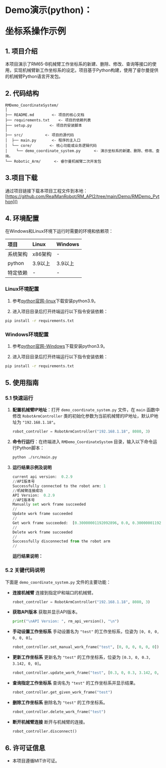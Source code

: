 # <p class="hidden">Demo演示(python)：</p>坐标系操作示例

## 1. 项目介绍

本项目演示了RM65-B机械臂工作坐标系的新建、删除、修改、查询等接口的使用，实现机械臂新工作坐标系的设定。项目基于Python构建，使用了睿尔曼提供的机械臂Python语言开发包。

## 2. 代码结构

```
RMDemo_CoordinateSystem/
│
├── README.md        <- 项目的核心文档
├── requirements.txt    <- 项目的依赖列表
├── setup.py        <- 项目的安装脚本
│
├── src/          <- 项目的源代码
│  ├── main.py       <- 程序的主入口
│  └── core/        <- 核心功能或业务逻辑代码
│    └── demo_coordinate_system.py      <- 演示坐标系的新建、删除、修改、查询。
└── Robotic_Arm/      <- 睿尔曼机械臂二次开发包
```

## 3.项目下载

通过项目链接下载本项目工程文件到本地：[https://github.com/RealManRobot/RM_API2/tree/main/Demo/RMDemo_Python]()

## 4. 环境配置

在Windows和Linux环境下运行时需要的环境和依赖项：

| 项目         | Linux     | Windows   |
| :--          | :--       | :--       |
| 系统架构     | x86架构   | -         |
| python       | 3.9以上   | 3.9以上   |
| 特定依赖     | -         | -         |

### Linux环境配置

   1. 参考[python官网-linux](https://www.python.org/downloads/source/)下载安装python3.9。

   2. 进入项目目录后打开终端运行以下指令安装依赖：

```bash
pip install -r requirements.txt
```

### Windows环境配置

   1. 参考[python官网-Windows](https://www.python.org/downloads/windows/)下载安装python3.9。

   2. 进入项目目录后打开终端运行以下指令安装依赖：

```bash
pip install -r requirements.txt
```

## 5. 使用指南

### 5.1 快速运行

1. **配置机械臂IP地址**：打开 `demo_coordinate_system.py` 文件，在 `main` 函数中修改 `RobotArmController` 类的初始化参数为当前机械臂的IP地址，默认IP地址为 `"192.168.1.18"`。

    ```python
    robot_controller = RobotArmController("192.168.1.18", 8080, 3)
    ```

2. **命令行运行**：在终端进入 `RMDemo_CoordinateSystem` 目录，输入以下命令运行Python脚本：

    ```bash
    python ./src/main.py
    ```

3. **运行结果示例及说明**

    ```python
    current api version:  0.2.9
    //API版本号
    Successfully connected to the robot arm: 1
    //机械臂连接成功
    API Version:  0.2.9 
    //API版本号
    Manually set work frame succeeded
    //
    Update work frame succeeded
    //
    Get work frame succeeded:  [0.30000001192092896, 0.0, 0.30000001192092896, 3.1419999599456787, 0.0, 0.0] 
    //
    Delete work frame succeeded
    //
    Successfully disconnected from the robot arm
    //
    ```

    **运行结果说明：**


### 5.2 关键代码说明

下面是 `demo_coordinate_system.py` 文件的主要功能：

- **连接机械臂**
连接到指定IP和端口的机械臂。

    ```python
    robot_controller = RobotArmController("192.168.1.18", 8080, 3)
    ```

- **获取API版本**
获取并显示API版本。

    ```python
    print("\nAPI Version: ", rm_api_version(), "\n")
    ```

- **手动设置工作坐标系**
手动设置名为 `"test"` 的工作坐标系，位姿为 `[0, 0, 0, 0, 0, 0]`。

    ```python
    robot_controller.set_manual_work_frame("test", [0, 0, 0, 0, 0, 0])
    ```

- **更新工作坐标系**
更新名为 `"test"` 的工作坐标系，位姿为 `[0.3, 0, 0.3, 3.142, 0, 0]`。

    ```python
    robot_controller.update_work_frame("test", [0.3, 0, 0.3, 3.142, 0, 0])
    ```

- **查询指定工作坐标系**
查询名为 `"test"` 的工作坐标系并显示结果。

    ```python
    robot_controller.get_given_work_frame("test")
    ```

- **删除工作坐标系**
删除名为 `"test"` 的工作坐标系。

    ```python
    robot_controller.delete_work_frame("test")
    ```

- **断开机械臂连接**
断开与机械臂的连接。

    ```python
    robot_controller.disconnect()
    ```

## 6. 许可证信息

- 本项目遵循MIT许可证。
